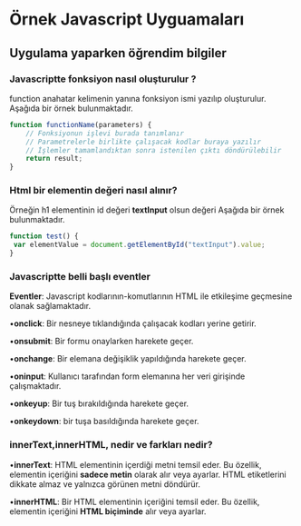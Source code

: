 # Örnek Javascript Uyguamaları

## Uygulama yaparken öğrendim bilgiler

### Javascriptte fonksiyon nasıl oluşturulur ?
function anahatar kelimenin yanına fonksiyon ismi yazılıp oluşturulur. Aşağıda bir örnek bulunmaktadır.
```javascript
function functionName(parameters) {
    // Fonksiyonun işlevi burada tanımlanır
    // Parametrelerle birlikte çalışacak kodlar buraya yazılır
    // İşlemler tamamlandıktan sonra istenilen çıktı döndürülebilir
    return result;
}

```
### Html bir elementin değeri nasıl alınır?
Örneğin h1 elementinin id değeri **textInput** olsun değeri Aşağıda bir örnek bulunmaktadır.
```javascript
function test() {
 var elementValue = document.getElementById("textInput").value;
}
```

### Javascriptte belli başlı eventler
**Eventler**: Javascript kodlarının-komutlarının HTML ile etkileşime geçmesine olanak sağlamaktadır. 

•**onclick**: Bir nesneye tıklandığında çalışacak kodları yerine getirir.

•**onsubmit**: Bir formu onaylarken harekete geçer.

•**onchange**: Bir elemana değişiklik yapıldığında harekete geçer.

•**oninput**: Kullanıcı tarafından form elemanına her veri girişinde çalışmaktadır.

•**onkeyup**: Bir tuş bırakıldığında harekete geçer.

•**onkeydown**: bir tuşa basıldığında harekete geçer.


### innerText,innerHTML, nedir ve farkları nedir?
•**innerText**: HTML elementinin içerdiği metni temsil eder. Bu özellik, elementin içeriğini **sadece metin** olarak alır veya ayarlar. HTML etiketlerini dikkate almaz ve yalnızca görünen metni döndürür. 

•**innerHTML**: Bir HTML elementinin içeriğini temsil eder. Bu özellik, elementin içeriğini **HTML biçiminde** alır veya ayarlar.

